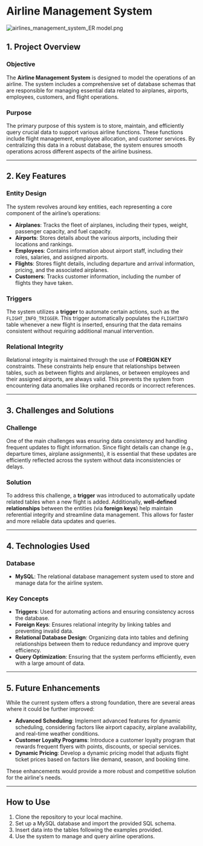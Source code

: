 # Airline Management System

![airlines_management_system_ER model.png](https://prod-files-secure.s3.us-west-2.amazonaws.com/adf2da1b-4a12-4013-a7de-e08bce8dd678/38c54d54-6981-458c-b0da-7f3585023b92/airlines_management_system_ER_model.png)

## 1. Project Overview

### Objective
The **Airline Management System** is designed to model the operations of an airline. The system includes a comprehensive set of database schemas that are responsible for managing essential data related to airplanes, airports, employees, customers, and flight operations. 

### Purpose
The primary purpose of this system is to store, maintain, and efficiently query crucial data to support various airline functions. These functions include flight management, employee allocation, and customer services. By centralizing this data in a robust database, the system ensures smooth operations across different aspects of the airline business.

---

## 2. Key Features

### Entity Design
The system revolves around key entities, each representing a core component of the airline’s operations:

- **Airplanes**: Tracks the fleet of airplanes, including their types, weight, passenger capacity, and fuel capacity.
- **Airports**: Stores details about the various airports, including their locations and rankings.
- **Employees**: Contains information about airport staff, including their roles, salaries, and assigned airports.
- **Flights**: Stores flight details, including departure and arrival information, pricing, and the associated airplanes.
- **Customers**: Tracks customer information, including the number of flights they have taken.

### Triggers
The system utilizes a **trigger** to automate certain actions, such as the `FLIGHT_INFO_TRIGGER`. This trigger automatically populates the `FLIGHTINFO` table whenever a new flight is inserted, ensuring that the data remains consistent without requiring additional manual intervention.

### Relational Integrity
Relational integrity is maintained through the use of **FOREIGN KEY** constraints. These constraints help ensure that relationships between tables, such as between flights and airplanes, or between employees and their assigned airports, are always valid. This prevents the system from encountering data anomalies like orphaned records or incorrect references.

---

## 3. Challenges and Solutions

### Challenge
One of the main challenges was ensuring data consistency and handling frequent updates to flight information. Since flight details can change (e.g., departure times, airplane assignments), it is essential that these updates are efficiently reflected across the system without data inconsistencies or delays.

### Solution
To address this challenge, a **trigger** was introduced to automatically update related tables when a new flight is added. Additionally, **well-defined relationships** between the entities (via **foreign keys**) help maintain referential integrity and streamline data management. This allows for faster and more reliable data updates and queries.

---

## 4. Technologies Used

### Database
- **MySQL**: The relational database management system used to store and manage data for the airline system.

### Key Concepts
- **Triggers**: Used for automating actions and ensuring consistency across the database.
- **Foreign Keys**: Ensures relational integrity by linking tables and preventing invalid data.
- **Relational Database Design**: Organizing data into tables and defining relationships between them to reduce redundancy and improve query efficiency.
- **Query Optimization**: Ensuring that the system performs efficiently, even with a large amount of data.

---

## 5. Future Enhancements

While the current system offers a strong foundation, there are several areas where it could be further improved:

- **Advanced Scheduling**: Implement advanced features for dynamic scheduling, considering factors like airport capacity, airplane availability, and real-time weather conditions.
- **Customer Loyalty Programs**: Introduce a customer loyalty program that rewards frequent flyers with points, discounts, or special services.
- **Dynamic Pricing**: Develop a dynamic pricing model that adjusts flight ticket prices based on factors like demand, season, and booking time.

These enhancements would provide a more robust and competitive solution for the airline's needs.

---

## How to Use
1. Clone the repository to your local machine.
2. Set up a MySQL database and import the provided SQL schema.
3. Insert data into the tables following the examples provided.
4. Use the system to manage and query airline operations.
